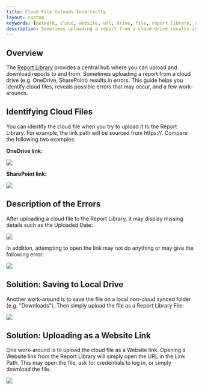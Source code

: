 ```yaml
---
title: Cloud File Uploads Incorrectly
layout: custom
keywords: [network, cloud, website, url, drive, file, report library, upload, download, open, link]
description: Sometimes uploading a report from a cloud drive results in errors. This guide helps you identify cloud files, reveals possible errors that may occur, and a few work-arounds.
---
```

##  Overview

The [Report Library](/wAbout/Report-Library-Basics.html) provides a central hub where you can upload and download reports to and from. Sometimes uploading a report from a cloud drive (e.g. OneDrive, SharePoint) results in errors. This guide helps you identify cloud files, reveals possible errors that may occur, and a few work-arounds.

## Identifying Cloud Files

You can identify the cloud file when you try to upload it to the Report Library. For example, the link path will be sourced from https://. Compare the following two examples:

**OneDrive link:**

![](/images/CloudFile/OneDriveLink.png)
<br>

**SharePoint link:**

![](/images/CloudFile/SharePointLink.png)
<br>

## Description of the Errors

After uploading a cloud file to the Report Library, it may display missing details such as the Uploaded Date:

![](/images/CloudFile/ReportLibraryMissingDetails.png)
<br>

In addition, attempting to open the link may not do anything or may give the following error:

![](/images/CloudFile/UnableToOpen.png)
<br>

## Solution: Saving to Local Drive

Another work-around is to save the file on a local non-cloud synced folder (e.g. "Downloads"). Then simply upload the file as a Report Library File:

![](/images/CloudFile/ReportLibraryFile.png)
<br>

## Solution: Uploading as a Website Link

One work-around is to upload the cloud file as a Website link. Opening a Website link from the Report Library will simply open the URL in the Link Path. This may open the file, ask for credentials to log in, or simply download the file.

![](/images/CloudFile/SharePointWebsiteLink.png)
<br>
